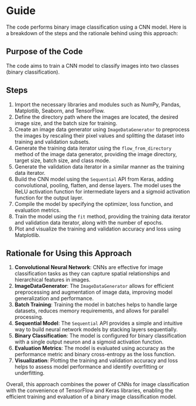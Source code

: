 # Guide

The code performs binary image classification using a CNN model. Here is a breakdown of the steps and the rationale behind using this approach:

## Purpose of the Code

The code aims to train a CNN model to classify images into two classes (binary classification).

## Steps

1. Import the necessary libraries and modules such as NumPy, Pandas, Matplotlib, Seaborn, and TensorFlow.
2. Define the directory path where the images are located, the desired image size, and the batch size for training.
3. Create an image data generator using `ImageDataGenerator` to preprocess the images by rescaling their pixel values and splitting the dataset into training and validation subsets.
4. Generate the training data iterator using the `flow_from_directory` method of the image data generator, providing the image directory, target size, batch size, and class mode.
5. Generate the validation data iterator in a similar manner as the training data iterator.
6. Build the CNN model using the `Sequential` API from Keras, adding convolutional, pooling, flatten, and dense layers. The model uses the ReLU activation function for intermediate layers and a sigmoid activation function for the output layer.
7. Compile the model by specifying the optimizer, loss function, and evaluation metrics.
8. Train the model using the `fit` method, providing the training data iterator and validation data iterator, along with the number of epochs.
9. Plot and visualize the training and validation accuracy and loss using Matplotlib.

## Rationale for Using this Approach

1. **Convolutional Neural Network**: CNNs are effective for image classification tasks as they can capture spatial relationships and hierarchical features in images.
2. **ImageDataGenerator**: The `ImageDataGenerator` allows for efficient preprocessing and augmentation of image data, improving model generalization and performance.
3. **Batch Training**: Training the model in batches helps to handle large datasets, reduces memory requirements, and allows for parallel processing.
4. **Sequential Model**: The `Sequential` API provides a simple and intuitive way to build neural network models by stacking layers sequentially.
5. **Binary Classification**: The model is configured for binary classification with a single output neuron and a sigmoid activation function.
6. **Evaluation Metrics**: The model is evaluated using accuracy as the performance metric and binary cross-entropy as the loss function.
7. **Visualization**: Plotting the training and validation accuracy and loss helps to assess model performance and identify overfitting or underfitting.

Overall, this approach combines the power of CNNs for image classification with the convenience of TensorFlow and Keras libraries, enabling the efficient training and evaluation of a binary image classification model.
